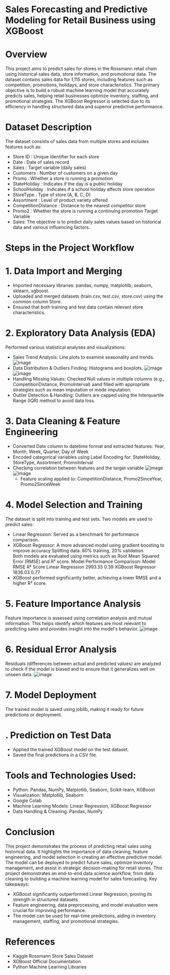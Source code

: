 # Sales Forecasting and Predictive Modeling for Retail Business using XGBoost 
# Overview
This project aims to predict sales for stores in the Rossmann retail chain using historical sales data, store information, and promotional data. The dataset contains sales data for 1,115 stores, including features such as competition, promotions, holidays, and store characteristics.
The primary objective is to build a robust machine learning model that accurately predicts sales, helping retail businesses optimize inventory, staffing, and promotional strategies. The XGBoost Regressor is selected due to its efficiency in handling structured data and superior predictive performance.
# Dataset Description
The dataset consists of sales data from multiple stores and includes features such as: 
  * Store ID : Unique identifier for each store
  * Date : Date of sales record
  * Sales : Target variable (daily sales)
  * Customers : Number of customers on a given day
  * Promo : Whether a store is running a promotion
  * StateHoliday : Indicates if the day is a public holiday
  * SchoolHoliday : Indicates if a school holiday affects store operation
  * StoreType : Type of store (A, B, C, D)
  * Assortment : Level of product variety offered
  * CompetitionDistance : Distance to the nearest competitor store
  * Promo2 : Whether the store is running a continuing promotion
 Target Variable
  * Sales: The objective is to predict daily sales values based on historical data and various influencing factors.
# Steps in the Project Workflow
# 1. Data Import and Merging
  * Imported necessary libraries: pandas, numpy, matplotlib, seaborn, sklearn, xgboost.
  * Uploaded and merged datasets (train.csv, test.csv, store.csv) using the common column Store.
  * Ensured that both training and test data contain relevant store characteristics.
# 2. Exploratory Data Analysis (EDA)
Performed various statistical analyses and visualizations:
   * Sales Trend Analysis: Line plots to examine seasonality and trends.
     ![image](https://github.com/user-attachments/assets/7240ea48-011f-4b64-970d-7452c3676b73)
   * Data Distribution & Outliers Finding: Histograms and boxplots.
     ![image](https://github.com/user-attachments/assets/f700f35e-a207-4a3f-90b5-c6028bf4b752)
     ![image](https://github.com/user-attachments/assets/248c35cb-c8be-4510-bfc7-6942f2e7821a)
   * Handling Missing Values: Checked Null values in multiple columns (e.g., CompetitionDistance, PromoInterval) aand filled with appropriate strategies such as mean imputation or mode imputation.
   * Outlier Detection & Handling: Outliers are capped using the Interquartile Range (IQR) method to avoid data loss.
# 3. Data Cleaning & Feature Engineering
  * Converted Date column to datetime format and extracted features: Year, Month, Week, Quarter, Day of Week
  * Encoded categorical variables using Label Encoding for: StateHoliday, StoreType, Assortment, PromoInterval
  * Checking correlation between features and the target variable
     ![image](https://github.com/user-attachments/assets/efa4956c-dd84-48dc-9361-086eec864a4a)
     ![image](https://github.com/user-attachments/assets/4fc08272-a112-47af-9448-83ac75167501)
    * Feature scaling applied to: CompetitionDistance, Promo2SinceYear, Promo2SinceWeek
# 4. Model Selection and Training
The dataset is split into training and test sets. Two models are used to predict sales:
  * Linear Regression: Served as a benchmark for performance comparison.
  * XGBoost Regressor: A more advanced model using gradient boosting to improve accuracy
Splitting data: 80% training, 20% validation.   
Both models are evaluated using metrics such as Root Mean Squared Error (RMSE) and R² score.
Model Performance Comparison:
 Model                                       RMSE              R² Score
 Linear Regression                          2993.55              0.39
 XGBoost Regressor                          1836.03              0.77
  * XGBoost performed significantly better, achieving a lower RMSE and a higher R² score.
# 5. Feature Importance Analysis
Feature importance is assessed using correlation analysis and mutual information. This helps identify which features are most relevant to predicting sales and provides insight into the model's behavior.
![image](https://github.com/user-attachments/assets/d4c8cf65-5a22-48dc-8fa3-904356f028aa)
# 6. Residual Error Analysis
Residuals (differences between actual and predicted values) are analyzed to check if the model is biased and to ensure that it generalizes well on unseen data.
![image](https://github.com/user-attachments/assets/3cf6b15e-4af5-4c45-9799-5e2b0945f0ec)
# 7. Model Deployment
The trained model is saved using joblib, making it ready for future predictions or deployment.
# . Prediction on Test Data
   * Applied the trained XGBoost model on the test dataset.
   * Saved the final predictions in a CSV file.
# Tools and Technologies Used:
  * Python: Pandas, NumPy, Matplotlib, Seaborn, Scikit-learn, XGBoost
  * Visualization: Matplotlib, Seaborn
  * Google Colab
  * Machine Learning Models: Linear Regression, XGBoost Regressor
  * Data Handling & Cleaning: Pandas, NumPy 
# Conclusion
This project demonstrates the process of predicting retail sales using historical data. It highlights the importance of data cleaning, feature engineering, and model selection in creating an effective predictive model. The model can be deployed to predict future sales, optimize inventory management, and assist in strategic decision-making for retail stores.
This project demonstrates an end-to-end data science workflow, from data cleaning to building a machine learning model for sales forecasting. 
Key takeaways:
  * XGBoost significantly outperformed Linear Regression, proving its strength in structured datasets.
  * Feature engineering, data preprocessing, and model evaluation were crucial for improving performance.
  * The model can be used for real-time predictions, aiding in inventory management, staffing, and promotional strategies.
# References
  * Kaggle Rossmann Store Sales Dataset
  * XGBoost Official Documentation
  * Python Machine Learning Libraries
